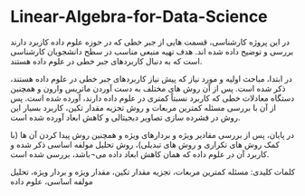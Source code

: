 # Linear-Algebra-for-Data-Science
در این پروژه کارشناسی، قسمت هایی از جبر خطی که در حوزه علوم داده کاربرد دارند بررسی و توضیح داده شده اند. هدف تهیه منبعی مناسب در سطح دانشجویان کارشناسی است که به دنبال کاربردهای جبر خطی در علوم داده هستند.

در ابتدا، مباحث اولیه و مورد نیاز که پیش نیاز کاربردهای جبر خطی در علوم داده هستند، ذکر شده است. پس از آن روش های مختلف به دست آوردن ماتریس وارون و همچنین دستگاه معادلات خطی که کاربرد نسبتاً کمتری در علوم داده دارند، آورده شده است. پس از آن با بررسی مسئله کمترین مربعات و روش تجزیه مقدار تکین، کاربرد بسیار این روش در فشرده سازی تصاویر دیجیتالی و کاهش ابعاد آورده شده است.

در پایان، پس از بررسی مقادیر ویژه و بردارهای ویژه و همچنین روش پیدا کردن آن ها (با کمک روش های تکراری و روش های تبدیلی)، روش تحلیل مولفه اساسی ذکر شده و کاربرد آن در علوم داده که همان کاهش ابعاد داده می¬باشد، بررسی شده است.

کلمات کلیدی: مسئله کمترین مربعات، تجزیه مقدار تکین، مقدار ویژه و بردار ویژه، تحلیل مولفه اساسی، علوم داده
 
